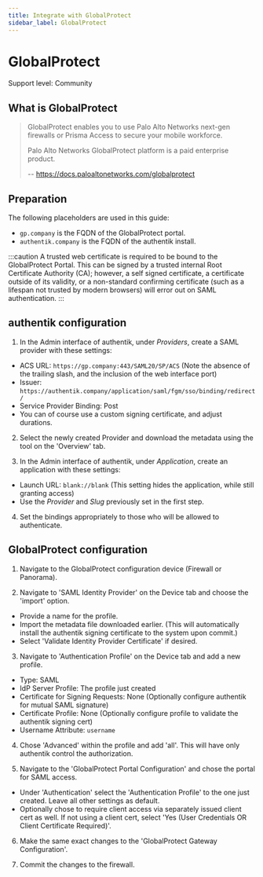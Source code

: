 ```yaml
---
title: Integrate with GlobalProtect
sidebar_label: GlobalProtect
---
```


# GlobalProtect

<span class="badge badge--secondary">Support level: Community</span>

## What is GlobalProtect

> GlobalProtect enables you to use Palo Alto Networks next-gen firewalls or Prisma Access to secure your mobile workforce.
>
> Palo Alto Networks GlobalProtect platform is a paid enterprise product.
>
> -- https://docs.paloaltonetworks.com/globalprotect

## Preparation

The following placeholders are used in this guide:

- `gp.company` is the FQDN of the GlobalProtect portal.
- `authentik.company` is the FQDN of the authentik install.

:::caution
A trusted web certificate is required to be bound to the GlobalProtect Portal. This can be signed by a trusted internal Root Certificate Authority (CA); however, a self signed certificate, a certificate outside of its validity, or a non-standard confirming certificate (such as a lifespan not trusted by modern browsers) will error out on SAML authentication.
:::

## authentik configuration

1. In the Admin interface of authentik, under _Providers_, create a SAML provider with these settings:

- ACS URL: `https://gp.company:443/SAML20/SP/ACS` (Note the absence of the trailing slash, and the inclusion of the web interface port)
- Issuer: `https://authentik.company/application/saml/fgm/sso/binding/redirect/`
- Service Provider Binding: Post
- You can of course use a custom signing certificate, and adjust durations.

2.  Select the newly created Provider and download the metadata using the tool on the 'Overview' tab.

3.  In the Admin interface of authentik, under _Application_, create an application with these settings:

- Launch URL: `blank://blank` (This setting hides the application, while still granting access)
- Use the _Provider_ and _Slug_ previously set in the first step.

4. Set the bindings appropriately to those who will be allowed to authenticate.

## GlobalProtect configuration

1. Navigate to the GlobalProtect configuration device (Firewall or Panorama).

2. Navigate to 'SAML Identity Provider' on the Device tab and choose the 'import' option.

- Provide a name for the profile.
- Import the metadata file downloaded earlier. (This will automatically install the authentik signing certificate to the system upon commit.)
- Select 'Validate Identity Provider Certificate' if desired.

3. Navigate to 'Authentication Profile' on the Device tab and add a new profile.

- Type: SAML
- IdP Server Profile: The profile just created
- Certificate for Signing Requests: None (Optionally configure authentik for mutual SAML signature)
- Certificate Profile: None (Optionally configure profile to validate the authentik signing cert)
- Username Attribute: `username`

4. Chose 'Advanced' within the profile and add 'all'. This will have only authentik control the authorization.

5. Navigate to the 'GlobalProtect Portal Configuration' and chose the portal for SAML access.

- Under 'Authentication' select the 'Authentication Profile' to the one just created. Leave all other settings as default.
- Optionally chose to require client access via separately issued client cert as well. If not using a client cert, select 'Yes (User Credentials OR Client Certificate Required)'.

6. Make the same exact changes to the 'GlobalProtect Gateway Configuration'.

7. Commit the changes to the firewall.
